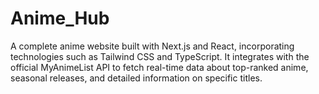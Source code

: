 # Anime_Hub
A complete anime website built with Next.js and React, incorporating technologies such as Tailwind CSS and TypeScript. It integrates with the official MyAnimeList API to fetch real-time data about top-ranked anime, seasonal releases, and detailed information on specific titles.